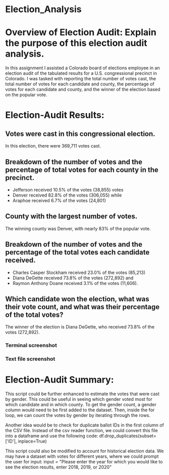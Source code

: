 # Election_Analysis

# Overview of Election Audit: Explain the purpose of this election audit analysis.
In this assignment I assisted a Colorado board of elections employee in an election audit of the tabulated results for a U.S. congressional precinct in Colorado. I was tasked with reporting the total number of votes cast, the total number of votes for each candidate and county, the percentage of votes for each candidate and county, and the winner of the election based on the popular vote.

# Election-Audit Results: 

## Votes were cast in this congressional election.
In this election, there were 369,711 votes cast.

## Breakdown of the number of votes and the percentage of total votes for each county in the precinct.
* Jefferson received 10.5% of the votes (38,855) votes 
* Denver received 82.8% of the votes (306,055) while 
* Araphoe received 6.7% of the votes (24,801)

## County with the largest number of votes.
The winning county was Denver, with nearly 83% of the popular vote.

## Breakdown of the number of votes and the percentage of the total votes each candidate received.
* Charles Casper Stockham received 23.0% of the votes (85,213) 
* Diana DeGette received 73.8% of the votes (272,892) and 
* Raymon Anthony Doane received 3.1% of the votes (11,606).

## Which candidate won the election, what was their vote count, and what was their percentage of the total votes?
The winner of the election is Diana DeGette, who received 73.8% of the votes (272,892).

### Terminal screenshot 


### Text file screenshot 


# Election-Audit Summary: 
This script could be further enhanced to estimate the votes that were cast by gender. This could be useful in seeing which gender voted most for which candidate and in which county. To get the gender count, a gender column would need to be first added to the dataset. Then, inside the for loop, we can count the votes by gender by iterating through the rows.   

Another idea would be to check for duplicate ballot IDs in the first column of the CSV file. Instead of the csv reader function, we could convert this file into a dataframe and use the following code: df.drop_duplicates(subset=['ID'], inplace=True)

This script could also be modified to account for historical election data. We may have a dataset with votes for different years, where we could prompt the user for input: input = "Please enter the year for which you would like to see the election results, enter 2018, 2019, or 2020" 


